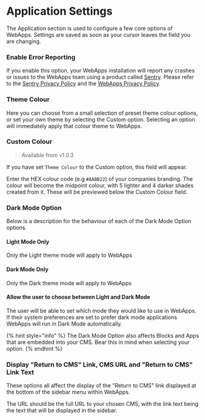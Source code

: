 # Application Settings

The Application section is used to configure a few core options of WebApps. Settings are saved as soon as your cursor leaves the field you are changing.

### Enable Error Reporting

If you enable this option, your WebApps installation will report any crashes or issues to the WebApps team using a product called [Sentry](https://sentry.io). Please refer to the [Sentry Privacy Policy](https://sentry.io/privacy/) and the [WebApps Privacy Policy](../policies/app-privacy.md).

### Theme Colour

Here you can choose from a small selection of preset theme colour options, or set your own theme by selecting the Custom option. Selecting an option will immediately apply that colour theme to WebApps.

### Custom Colour

> Available from v1.0.3

If you have set `Theme Colour` to the Custom option, this field will appear.

Enter the HEX colour code (e.g `#AABB22`) of your companies branding. The colour will become the midpoint colour, with 5 lighter and 4 darker shades created from it. These will be previewed below the Custom Colour field.

### Dark Mode Option

Below is a description for the behaviour of each of the Dark Mode Option options.

#### **Light Mode Only**

Only the Light theme mode will apply to WebApps

#### **Dark Mode Only**

Only the Dark theme mode will apply to WebApps

#### **Allow the user to choose between Light and Dark Mode**

The user will be able to set which mode they would like to use in WebApps. If their system preferences are set to prefer dark mode applications WebApps will run in Dark Mode automatically.

{% hint style="info" %}
The Dark Mode Option also affects Blocks and Apps that are embedded into your CMS. Bear this in mind when selecting your option.
{% endhint %}

### Display "Return to CMS" Link, CMS URL and "Return to CMS" Link Text

These options all affect the display of the "Return to CMS" link displayed at the bottom of the sidebar menu within WebApps.

The URL should be the full URL to your chosen CMS, with the link text being the text that will be displayed in the sidebar.
